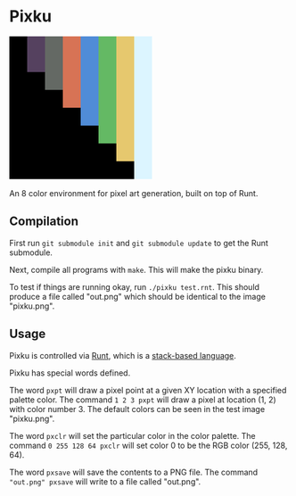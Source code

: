 # Pixku

![Pixku](pixku.png)

An 8 color environment for pixel art generation, built on top of Runt.

## Compilation

First run `git submodule init` and `git submodule update` to get the Runt
submodule.

Next, compile all programs with `make`. This will make the pixku binary.

To test if things are running okay, run `./pixku test.rnt`. This should produce
a file called "out.png" which should be identical to the image "pixku.png".

## Usage

Pixku is controlled via [Runt](https://www.github.com/MuvikLabs/runt),
which is a [stack-based language](http://wiki.c2.com/?StackBasedLanguage).

Pixku has special words defined.

The word `pxpt` will draw a pixel point at a given XY location with a specified
palette color. The command `1 2 3 pxpt` will draw a pixel at location (1, 2)
with color number 3. The default colors can be seen in the test image
"pixku.png".

The word `pxclr` will set the particular color in the color palette.
The command `0 255 128 64 pxclr` will set color 0 to be the RGB color
(255, 128, 64).

The word `pxsave` will save the contents to a PNG file. The command
`"out.png" pxsave` will write to a file called "out.png".
